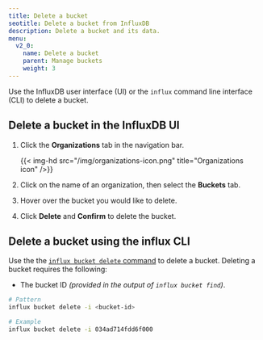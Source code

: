 ```yaml
---
title: Delete a bucket
seotitle: Delete a bucket from InfluxDB
description: Delete a bucket and its data.
menu:
  v2_0:
    name: Delete a bucket
    parent: Manage buckets
    weight: 3
---
```


Use the InfluxDB user interface (UI) or the `influx` command line interface (CLI)
to delete a bucket.

## Delete a bucket in the InfluxDB UI

1. Click the **Organizations** tab in the navigation bar.

    {{< img-hd src="/img/organizations-icon.png" title="Organizations icon" />}}

2. Click on the name of an organization, then select the **Buckets** tab.
3. Hover over the bucket you would like to delete.
4. Click **Delete** and **Confirm** to delete the bucket.

## Delete a bucket using the influx CLI

Use the the [`influx bucket delete` command](/v2.0/reference/cli/influx/bucket/delete)
to delete a bucket. Deleting a bucket requires the following:

- The bucket ID _(provided in the output of `influx bucket find`)_.

```sh
# Pattern
influx bucket delete -i <bucket-id>

# Example
influx bucket delete -i 034ad714fdd6f000
```
